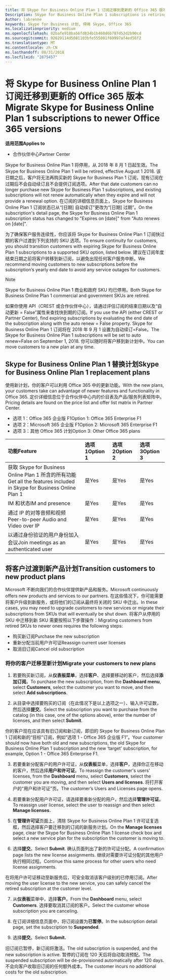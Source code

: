 ```yaml
---
title: 将 Skype for Business Online Plan 1 订阅迁移到更新的 Office 365 版本 | 合作伙伴中心
Description: Skype for Business Online Plan 1 subscriptions is retiring.
Author: labrenne
keywords: Skype for Business 计划, 停用 Skype, Office 365
ms.localizationpriority: medium
ms.openlocfilehash: 82bafe918ba56fd834b1b468d6b787d52d2b90cd
ms.sourcegitcommit: 92629114d5081103bfe555081f69997af4ed56f2
ms.translationtype: MT
ms.contentlocale: zh-CN
ms.lasthandoff: 08/31/2018
ms.locfileid: "2875457"
---
```

# <a name="migrate-skype-for-business-online-plan-1-subscriptions-to-newer-office-365-versions"></a><span data-ttu-id="78b8f-103">将 Skype for Business Online Plan 1 订阅迁移到更新的 Office 365 版本</span><span class="sxs-lookup"><span data-stu-id="78b8f-103">Migrate Skype for Business Online Plan 1 subscriptions to newer Office 365 versions</span></span>

**<span data-ttu-id="78b8f-104">适用范围</span><span class="sxs-lookup"><span data-stu-id="78b8f-104">Applies to</span></span>**

- <span data-ttu-id="78b8f-105">合作伙伴中心</span><span class="sxs-lookup"><span data-stu-id="78b8f-105">Partner Center</span></span>

<span data-ttu-id="78b8f-106">Skype for Business Online Plan 1 将停用，从 2018 年 8 月 1 日起生效。</span><span class="sxs-lookup"><span data-stu-id="78b8f-106">The Skype for Business Online Plan 1 will be retired, effective August 1 2018.</span></span> <span data-ttu-id="78b8f-107">该日期之后，客户将无法再购买新的 Skype for Business Plan 1 订阅，现有订阅在过期后不会自动续订且不会提供订阅选项。</span><span class="sxs-lookup"><span data-stu-id="78b8f-107">After that date customers can no longer purchase new Skype for Business Plan 1 subscriptions, and existing subscriptions will not renew automatically when they expire and will not provide a renewal option.</span></span> <span data-ttu-id="78b8f-108">在订阅的详细信息页面上，Skype for Business Online Plan 1 订阅状态已从“[日期] 自动续订”更改为“[日期] 过期”。</span><span class="sxs-lookup"><span data-stu-id="78b8f-108">On the subscription's detail page, the Skype for Business Online Plan 1 subscription status has changed to "Expires on [date]" from "Auto renews on [date]".</span></span>  

<span data-ttu-id="78b8f-109">为了确保客户服务连续性，你应该将 Skype for Business Online Plan 1 订阅快过期的客户过渡到下列支持的 SKU 选项。</span><span class="sxs-lookup"><span data-stu-id="78b8f-109">To ensure continuity for customers, you should transition customers with expiring Skype for Business Online Plan 1 subscriptions to a supported SKU option, listed below.</span></span> <span data-ttu-id="78b8f-110">建议在订阅年度结束日期之前将客户转移到新订阅，以避免出现任何客户服务中断。</span><span class="sxs-lookup"><span data-stu-id="78b8f-110">We recommend moving customers to new subscriptions before the subscription’s yearly end date to avoid any service outages for customers.</span></span> 

>[!NOTE]
><span data-ttu-id="78b8f-111">Skype for Business Online Plan 1 商业和政府 SKU 均已停用。</span><span class="sxs-lookup"><span data-stu-id="78b8f-111">Both Skype for Business Online Plan 1 commercial and government SKUs are retired.</span></span>

<span data-ttu-id="78b8f-112">如果你使用 API（CREST 或合作伙伴中心），请通过评估订阅的结束日期以及“自动更新 = False”属性来查找快到期的订阅。</span><span class="sxs-lookup"><span data-stu-id="78b8f-112">If you use the API (either CREST or Partner Center), find expiring subscriptions by evaluating the end date of the subscription along with the auto renew = False property.</span></span> <span data-ttu-id="78b8f-113">Skype for Business Online Plan 1 订阅将在 2018 年 9 月 1 设置为自动续订=False。</span><span class="sxs-lookup"><span data-stu-id="78b8f-113">The Skype for Business Online Plan 1 subscriptions will be set to auto renew=False on September 1, 2018.</span></span> <span data-ttu-id="78b8f-114">你可以随时将客户移到新计划中。</span><span class="sxs-lookup"><span data-stu-id="78b8f-114">You can move customers to a new plan at any time.</span></span> 

## <a name="skype-for-business-online-plan-1-replacement-plans"></a><span data-ttu-id="78b8f-115">Skype for Business Online Plan 1 替换计划</span><span class="sxs-lookup"><span data-stu-id="78b8f-115">Skype for Business Online Plan 1 replacement plans</span></span>

<span data-ttu-id="78b8f-116">使用新计划，你的客户可以利用 Office 365 中的更新功能。</span><span class="sxs-lookup"><span data-stu-id="78b8f-116">With the new plans, your customers take can advantage of newer features and functionality in Office 365.</span></span> <span data-ttu-id="78b8f-117">定价详细信息位于合作伙伴中心内的价目表及产品/服务列表矩阵中。</span><span class="sxs-lookup"><span data-stu-id="78b8f-117">Pricing details are found on the price list and offer list matrix in Partner Center.</span></span> 

- <span data-ttu-id="78b8f-118">选项 1：Office 365 企业版 F1</span><span class="sxs-lookup"><span data-stu-id="78b8f-118">Option 1: Office 365 Enterprise F1</span></span>
- <span data-ttu-id="78b8f-119">选项 2：Microsoft 365 企业版 F1</span><span class="sxs-lookup"><span data-stu-id="78b8f-119">Option 2: Microsoft 365 Enterprise F1</span></span>
- <span data-ttu-id="78b8f-120">选项 3：其他 Office 365 计划</span><span class="sxs-lookup"><span data-stu-id="78b8f-120">Option 3: Other Office 365 plans</span></span>

|**<span data-ttu-id="78b8f-121">功能</span><span class="sxs-lookup"><span data-stu-id="78b8f-121">Feature</span></span>**    |**<span data-ttu-id="78b8f-122">选项 1</span><span class="sxs-lookup"><span data-stu-id="78b8f-122">Option 1</span></span>**   |**<span data-ttu-id="78b8f-123">选项 2</span><span class="sxs-lookup"><span data-stu-id="78b8f-123">Option 2</span></span>**   |**<span data-ttu-id="78b8f-124">选项 3</span><span class="sxs-lookup"><span data-stu-id="78b8f-124">Option 3</span></span>**   |
|:-----------------|:-----------------|:-------------|:------------|
|<span data-ttu-id="78b8f-125">获取 Skype for Business Online Plan 1 所含的所有功能</span><span class="sxs-lookup"><span data-stu-id="78b8f-125">Get all the features included in Skype for Business Online Plan 1</span></span>|<span data-ttu-id="78b8f-126">是</span><span class="sxs-lookup"><span data-stu-id="78b8f-126">Yes</span></span>   |<span data-ttu-id="78b8f-127">是</span><span class="sxs-lookup"><span data-stu-id="78b8f-127">Yes</span></span>   |<span data-ttu-id="78b8f-128">是</span><span class="sxs-lookup"><span data-stu-id="78b8f-128">Yes</span></span>   |
|<span data-ttu-id="78b8f-129">IM 和状态</span><span class="sxs-lookup"><span data-stu-id="78b8f-129">IM and presence</span></span> |<span data-ttu-id="78b8f-130">是</span><span class="sxs-lookup"><span data-stu-id="78b8f-130">Yes</span></span>   |<span data-ttu-id="78b8f-131">是</span><span class="sxs-lookup"><span data-stu-id="78b8f-131">Yes</span></span>   |<span data-ttu-id="78b8f-132">是</span><span class="sxs-lookup"><span data-stu-id="78b8f-132">Yes</span></span>   |
|<span data-ttu-id="78b8f-133">通过 IP 的对等音频和视频</span><span class="sxs-lookup"><span data-stu-id="78b8f-133">Peer-to-peer Audio and Video over IP</span></span>|<span data-ttu-id="78b8f-134">是</span><span class="sxs-lookup"><span data-stu-id="78b8f-134">Yes</span></span>   |<span data-ttu-id="78b8f-135">是</span><span class="sxs-lookup"><span data-stu-id="78b8f-135">Yes</span></span>   |<span data-ttu-id="78b8f-136">是</span><span class="sxs-lookup"><span data-stu-id="78b8f-136">Yes</span></span>   
|<span data-ttu-id="78b8f-137">以通过身份验证的用户身份加入会议</span><span class="sxs-lookup"><span data-stu-id="78b8f-137">Join meetings as an authenticated user</span></span>| <span data-ttu-id="78b8f-138">是</span><span class="sxs-lookup"><span data-stu-id="78b8f-138">Yes</span></span>   |<span data-ttu-id="78b8f-139">是</span><span class="sxs-lookup"><span data-stu-id="78b8f-139">Yes</span></span>   |<span data-ttu-id="78b8f-140">是</span><span class="sxs-lookup"><span data-stu-id="78b8f-140">Yes</span></span>   |

## <a name="transition-customers-to-new-product-plans"></a><span data-ttu-id="78b8f-141">将客户过渡到新产品计划</span><span class="sxs-lookup"><span data-stu-id="78b8f-141">Transition customers to new product plans</span></span>

<span data-ttu-id="78b8f-142">Microsoft 不断向我们的合作伙伴提供新产品和服务。</span><span class="sxs-lookup"><span data-stu-id="78b8f-142">Microsoft continuously offers new products and services to our partners.</span></span> <span data-ttu-id="78b8f-143">在这些情况下，你可能需要将客户升级到新服务，或将他们的订阅从最终将关闭的 SKU 中迁出。</span><span class="sxs-lookup"><span data-stu-id="78b8f-143">In these cases, you may need to upgrade customers to new services or migrate their subscriptions from SKUs that will eventually be shut down.</span></span> <span data-ttu-id="78b8f-144">将客户从停用的 SKU 中迁移到新 SKU 需要按照以下步骤操作：</span><span class="sxs-lookup"><span data-stu-id="78b8f-144">Migrating customers from retired SKUs to newer ones requires the following steps:</span></span>

- <span data-ttu-id="78b8f-145">购买新订阅</span><span class="sxs-lookup"><span data-stu-id="78b8f-145">Purchase the new subscription</span></span>
- <span data-ttu-id="78b8f-146">重新分配当前用户许可证</span><span class="sxs-lookup"><span data-stu-id="78b8f-146">Reassign current user licenses</span></span>
- <span data-ttu-id="78b8f-147">取消旧订阅</span><span class="sxs-lookup"><span data-stu-id="78b8f-147">Cancel old subscription</span></span>

### <a name="migrate-your-customers-to-new-plans"></a><span data-ttu-id="78b8f-148">将你的客户迁移至新计划</span><span class="sxs-lookup"><span data-stu-id="78b8f-148">Migrate your customers to new plans</span></span>

1. <span data-ttu-id="78b8f-149">若要购买新订阅，从**仪表板菜单**，选择**客户**、选择要移动的客户，然后选择**添加订阅**。</span><span class="sxs-lookup"><span data-stu-id="78b8f-149">To purchase the new subscription, from the **Dashboard menu**, select **Customers**, select the customer you want to move, and then select **Add subscriptions**.</span></span>

2. <span data-ttu-id="78b8f-150">从目录中选择要购买的订阅（在此情况下是以上选项之一）、输入许可证数，然后选择**提交**。</span><span class="sxs-lookup"><span data-stu-id="78b8f-150">Select the subscription you want to purchase from the catalog (in this case, one of the options above), enter the number of licenses, and then select **Submit**.</span></span> 

<span data-ttu-id="78b8f-151">你的客户现在应该具有旧订阅和新订阅，即旧的 Skype for Business Online Plan 1 订阅和新的“目标”订阅，例如“选项 1 - Office 365 企业版 F1”。</span><span class="sxs-lookup"><span data-stu-id="78b8f-151">Your customer should now have both old and new subscriptions, the old Skype for Business Online Plan 1  subscription and the new ‘target’ subscription, for example, Option 1 - Office 365 Enterprise F1.</span></span>

3. <span data-ttu-id="78b8f-152">若要重新分配客户的用户许可证，从**仪表板**菜单，选择**客户**，选择你正在移动的客户，然后选择**用户和许可证**。</span><span class="sxs-lookup"><span data-stu-id="78b8f-152">To reassign the customer's users' licenses, from the **Dashboard** menu, select **Customers**, select the customer you are moving, and then select **Users and licenses**.</span></span> <span data-ttu-id="78b8f-153">将打开客户的“用户和许可证”页。</span><span class="sxs-lookup"><span data-stu-id="78b8f-153">The customer’s Users and Licenses page opens.</span></span>

4. <span data-ttu-id="78b8f-154">若要重新分配用户许可证，请选择要重新分配的用户，然后选择**管理许可证**。</span><span class="sxs-lookup"><span data-stu-id="78b8f-154">To reassign user license, select the user to reassign and then select **Manage licenses.**</span></span>

5. <span data-ttu-id="78b8f-155">在**管理许可证**页面上，清除 Skype for Business Online Plan 1 许可证复选框，然后选择客户要迁移到的订阅的新服务计划。</span><span class="sxs-lookup"><span data-stu-id="78b8f-155">On the **Manage licenses** page, clear the Skype for Business Online Plan 1 license check box and select a new service plan for the subscription the customer is moving to.</span></span>

6. <span data-ttu-id="78b8f-156">选择**提交**。</span><span class="sxs-lookup"><span data-stu-id="78b8f-156">Select **Submit**.</span></span> <span data-ttu-id="78b8f-157">确认页面列出了新的许可证分配。</span><span class="sxs-lookup"><span data-stu-id="78b8f-157">A confirmation page lists the new license assignments.</span></span> <span data-ttu-id="78b8f-158">继续对需要许可证分配的其他用户执行相同过程。</span><span class="sxs-lookup"><span data-stu-id="78b8f-158">Continue this same process for other users who need license assignments.</span></span>

<span data-ttu-id="78b8f-159">在将用户许可证移动至新服务后，可安全取消该客户级别的已停用订阅。</span><span class="sxs-lookup"><span data-stu-id="78b8f-159">After moving the user license to the new service, you can safely cancel the retired subscription at the customer level.</span></span>

7. <span data-ttu-id="78b8f-160">从**仪表板**菜单中，选择**客户**。</span><span class="sxs-lookup"><span data-stu-id="78b8f-160">From the **Dashboard** menu, select **Customers**.</span></span> <span data-ttu-id="78b8f-161">选择要取消其订阅的客户。</span><span class="sxs-lookup"><span data-stu-id="78b8f-161">Select the customer whose subscription you are canceling.</span></span>

8. <span data-ttu-id="78b8f-162">在订阅详细信息页面中，将订阅设置为**已暂停**。</span><span class="sxs-lookup"><span data-stu-id="78b8f-162">In the subscription detail page, set the subscription to **Suspended**.</span></span>

9. <span data-ttu-id="78b8f-163">选择**提交**。</span><span class="sxs-lookup"><span data-stu-id="78b8f-163">Select **Submit.**</span></span>

<span data-ttu-id="78b8f-164">旧订阅已暂停，新订阅将激活。</span><span class="sxs-lookup"><span data-stu-id="78b8f-164">The old subscription is suspended, and the new subscription is active.</span></span> <span data-ttu-id="78b8f-165">暂停的订阅在 120 天后将自动取消预配。</span><span class="sxs-lookup"><span data-stu-id="78b8f-165">The suspended subscription will be de-provisioned automatically after 120 days.</span></span> <span data-ttu-id="78b8f-166">不会向客户收取旧订阅的任何额外成本。</span><span class="sxs-lookup"><span data-stu-id="78b8f-166">The customer incurs no additional costs for the old subscription.</span></span>

